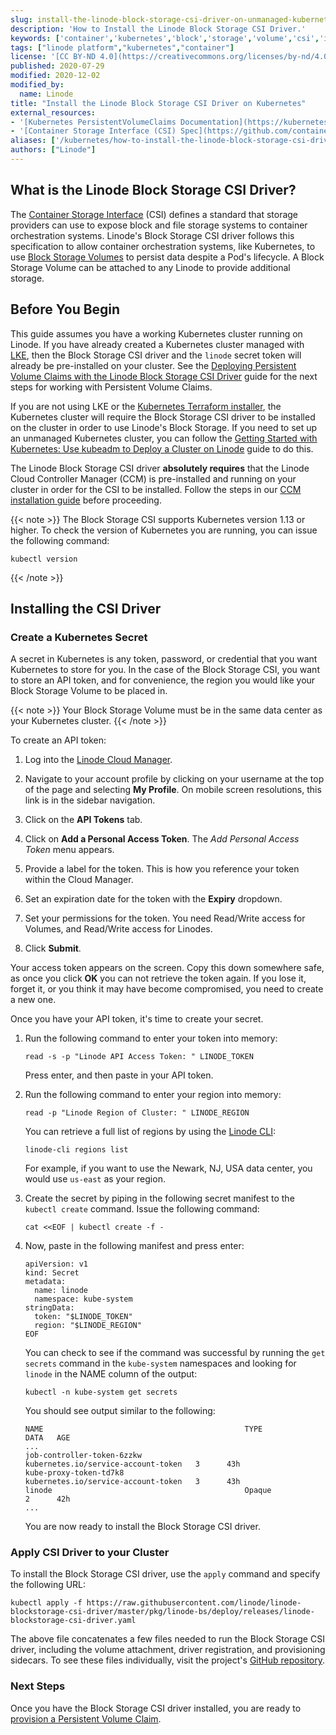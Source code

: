 ```yaml
---
slug: install-the-linode-block-storage-csi-driver-on-unmanaged-kubernetes
description: 'How to Install the Linode Block Storage CSI Driver.'
keywords: ['container','kubernetes','block','storage','volume','csi','interface','driver']
tags: ["linode platform","kubernetes","container"]
license: '[CC BY-ND 4.0](https://creativecommons.org/licenses/by-nd/4.0)'
published: 2020-07-29
modified: 2020-12-02
modified_by:
  name: Linode
title: "Install the Linode Block Storage CSI Driver on Kubernetes"
external_resources:
- '[Kubernetes PersistentVolumeClaims Documentation](https://kubernetes.io/docs/concepts/storage/persistent-volumes/#persistentvolumeclaims)'
- '[Container Storage Interface (CSI) Spec](https://github.com/container-storage-interface/spec/blob/master/spec.md)'
aliases: ['/kubernetes/how-to-install-the-linode-block-storage-csi-driver/','/guides/how-to-install-the-linode-block-storage-csi-driver/']
authors: ["Linode"]
---
```


## What is the Linode Block Storage CSI Driver?

The [Container Storage Interface](https://github.com/container-storage-interface/spec/blob/master/spec.md) (CSI) defines a standard that storage providers can use to expose block and file storage systems to container orchestration systems. Linode's Block Storage CSI driver follows this specification to allow container orchestration systems, like Kubernetes, to use [Block Storage Volumes](/docs/products/storage/block-storage/) to persist data despite a Pod's lifecycle. A Block Storage Volume can be attached to any Linode to provide additional storage.

## Before You Begin

This guide assumes you have a working Kubernetes cluster running on Linode. If you have already created a Kubernetes cluster managed with [LKE](/docs/products/compute/kubernetes/), then the Block Storage CSI driver and the `linode` secret token will already be pre-installed on your cluster. See the [Deploying Persistent Volume Claims with the Linode Block Storage CSI Driver](/docs/guides/deploy-volumes-with-the-linode-block-storage-csi-driver) guide for the next steps for working with Persistent Volume Claims.

If you are not using LKE or the [Kubernetes Terraform installer](https://registry.terraform.io/modules/linode/k8s/linode/0.1.2), the Kubernetes cluster will require the Block Storage CSI driver to be installed on the cluster in order to use Linode's Block Storage. If you need to set up an unmanaged Kubernetes cluster, you can follow the [Getting Started with Kubernetes: Use kubeadm to Deploy a Cluster on Linode](/docs/guides/deploy-kubernetes-cluster-using-kubeadm/) guide to do this.

The Linode Block Storage CSI driver **absolutely requires** that the Linode Cloud Controller Manager (CCM) is pre-installed and running on your cluster in order for the CSI to be installed. Follow the steps in our [CCM installation guide](/docs/guides/install-the-linode-ccm-on-unmanaged-kubernetes/) before proceeding.

{{< note >}}
The Block Storage CSI supports Kubernetes version 1.13 or higher. To check the version of Kubernetes you are running, you can issue the following command:

```command
kubectl version
```
{{< /note >}}

## Installing the CSI Driver
### Create a Kubernetes Secret

A secret in Kubernetes is any token, password, or credential that you want Kubernetes to store for you. In the case of the Block Storage CSI, you want to store an API token, and for convenience, the region you would like your Block Storage Volume to be placed in.

{{< note >}}
Your Block Storage Volume must be in the same data center as your Kubernetes cluster.
{{< /note >}}

To create an API token:

1.  Log into the [Linode Cloud Manager](https://cloud.linode.com).

1.  Navigate to your account profile by clicking on your username at the top of the page and selecting **My Profile**. On mobile screen resolutions, this link is in the sidebar navigation.

1.  Click on the **API Tokens** tab.

1.  Click on **Add a Personal Access Token**. The *Add Personal Access Token* menu appears.

1.  Provide a label for the token. This is how you reference your token within the Cloud Manager.

1.  Set an expiration date for the token with the **Expiry** dropdown.

1.  Set your permissions for the token. You need Read/Write access for Volumes, and Read/Write access for Linodes.

1.  Click **Submit**.

Your access token appears on the screen. Copy this down somewhere safe, as once you click **OK** you can not retrieve the token again. If you lose it, forget it, or you think it may have become compromised, you need to create a new one.

Once you have your API token, it's time to create your secret.

1.  Run the following command to enter your token into memory:

    ```command
    read -s -p "Linode API Access Token: " LINODE_TOKEN
    ```

    Press enter, and then paste in your API token.

1.  Run the following command to enter your region into memory:

    ```command
    read -p "Linode Region of Cluster: " LINODE_REGION
    ```

    You can retrieve a full list of regions by using the [Linode CLI](/docs/products/tools/cli/get-started/):

    ```command
    linode-cli regions list
    ```

    For example, if you want to use the Newark, NJ, USA data center, you would use `us-east` as your region.

1.  Create the secret by piping in the following secret manifest to the `kubectl create` command. Issue the following command:

    ```command
    cat <<EOF | kubectl create -f -
    ```

1.  Now, paste in the following manifest and press enter:

    ```command
    apiVersion: v1
    kind: Secret
    metadata:
      name: linode
      namespace: kube-system
    stringData:
      token: "$LINODE_TOKEN"
      region: "$LINODE_REGION"
    EOF
    ```

    You can check to see if the command was successful by running the `get secrets` command in the `kube-system` namespaces and looking for `linode` in the NAME column of the output:

    ```command
    kubectl -n kube-system get secrets
    ```

    You should see output similar to the following:

    ```output
    NAME                                             TYPE                                  DATA   AGE
    ...
    job-controller-token-6zzkw                       kubernetes.io/service-account-token   3      43h
    kube-proxy-token-td7k8                           kubernetes.io/service-account-token   3      43h
    linode                                           Opaque                                2      42h
    ...
    ```

    You are now ready to install the Block Storage CSI driver.

### Apply CSI Driver to your Cluster

To install the Block Storage CSI driver, use the `apply` command and specify the following URL:

```command
kubectl apply -f https://raw.githubusercontent.com/linode/linode-blockstorage-csi-driver/master/pkg/linode-bs/deploy/releases/linode-blockstorage-csi-driver.yaml
```

The above file concatenates a few files needed to run the Block Storage CSI driver, including the volume attachment, driver registration, and provisioning sidecars. To see these files individually, visit the project's [GitHub repository](https://github.com/linode/linode-blockstorage-csi-driver/tree/master/pkg/linode-bs/deploy/releases/).

### Next Steps

Once you have the Block Storage CSI driver installed, you are ready to [provision a Persistent Volume Claim](/docs/guides/deploy-volumes-with-the-linode-block-storage-csi-driver).